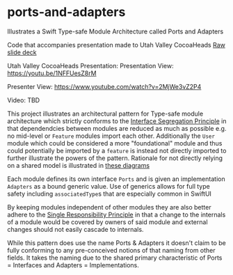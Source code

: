 # ports-and-adapters
Illustrates a Swift Type-safe Module Architecture called Ports and Adapters

Code that accompanies presentation made to Utah Valley CocoaHeads
[Raw slide deck](https://docs.google.com/presentation/d/1LxNfmQRcJvRhQ2Ap4lRjM9WN--N6BFJn4OrBcyXndnI/edit?usp=sharing)

Utah Valley CocoaHeads Presentation:
Presentation View: https://youtu.be/1NFFUesZ8rM

Presenter View: https://www.youtube.com/watch?v=2MjWe3vZ2P4


Video: TBD

This project illustrates an architectural pattern for Type-safe module architecture which strictly conforms to the [Interface Segregation Principle](https://en.wikipedia.org/wiki/Interface_segregation_principle) in that dependendcies between modules are reduced as much as possible e.g. no mid-level or `Feature` modules import each other. Additionally the `User` module which could be considered a more "foundational" module and thus could potentially be imported by a `feature` is instead not directly imported to further illustrate the powers of the pattern. Rationale for not directly relying on a shared model is illustrated in [these diagrams](https://www.figma.com/board/6mXYvefOzNjbj0uDBETNFl/Ports---Adapters-Presentations?node-id=0-1&t=nMoPonmeF131YRNJ-1)

Each module defines its own interface `Ports` and is given an implementation `Adapters` as a bound generic value. Use of generics allows for full type safety including `associatedType`s that are especially common in SwiftUI

By keeping modules independent of other modules they are also better adhere to the [Single Responsibility Principle](https://en.wikipedia.org/wiki/Single-responsibility_principle) in that a change to the internals of a module would be covered by owners of said module and external changes should not easily cascade to internals.

While this pattern does use the name Ports & Adapters it doesn't claim to be fully conforming to any pre-conceived notions of that naming from other fields. It takes the naming due to the shared primary characteristic of Ports = Interfaces and Adapters = Implementations.

